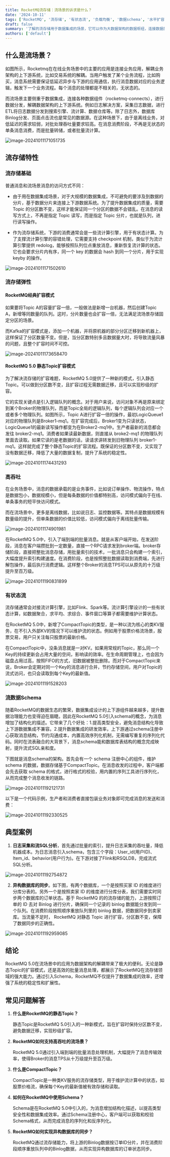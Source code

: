 ```yaml
---
title: RocketMQ流存储：流场景的诉求是什么？
date: '2024-10-11'
tags: ['RocketMQ', '流存储', '有状态流', '负载均衡', '数据schema', '水平扩容']
draft: false
summary: '了解的流存储用于数据集成的场景，它可以作为大数据架构的数据枢纽，连接数据的上下游组件。而 RocketMQ 的流存储的特性，既包含功能层面，提供流式的访问接口、状态存储、数据治理的能力，也包括了流的弹性、流的高吞吐能力'
authors: ['default']
---
```


## 什么是流场景？

如图所示，Rocketmq在在线业务场景中的主要的应用是连接业务应用，解耦业务架构的上下游系统，比如交易系统的解耦。当用户触发了某个业务流程，比如购买，消息系统需要保证低延迟异步与下游的应用通信，执行消息数据对应的业务逻辑，触发下一个业务流程。每个消息的处理都是不相关的，无状态的。

而流场景主要侧重于数据集成，连接各种数据组件（rocketmq-connects），进行数据分发，解耦数据架构的上下游系统。例如日志解决方案，采集日志数据，进行ETL将日志数据分发到搜索引擎、流计算、数据仓库等。除了日志外，数据库Binlog分发、页面点击流也是常见的数据源。在这种场景下，由于是离线业务，对低延迟的需求较弱，对批处理吞吐量要求较高。在消息消费阶段，不再是无状态的单条消息消费，而是批量转储，或者批量流计算。

![image-20241011171051735](/static/images/202410/image-20241011171051735.png)

## 流存储特性

### 流存储基础

普通消息和流场景消息的访问方式不同：

- 由于用在数据集成场景，对于大规模的数据集成，不可避免的要涉及到数据的分片，基于数据分片来连接上下游数据系统。为了提升数据集成的质量，需要 Topic 的分区数不变，这样才能保证同一个分区的数据不会错乱。在消息的读写方式上，不再是指定 Topic 读写，而是指定 Topic 分片，也就是队列，进行读写操作。

- 作为流存储系统，下游的消费通常会是一些流计算引擎，用于有状态计算。为了支撑流计算引擎的容错处理，它需要支持 checkpoint 机制，类似于为流计算引擎提供 redolog，能够按照队列位点重放消息，重新恢复流计算的状态。它也会要求分片内有序，同一个 key 的数据会 hash 到同一个分片，用于实现 keyby 的操作。

![image-20241011171502610](/static/images/202410/image-20241011171502610.png)

### 流存储弹性

#### RocketMQ经典扩容模式

如果要将Topic A的容量扩容一倍，一般做法是新增一台机器，然后创建Topic A，新增等同数量的队列。这时，分片数量也会扩容一倍，无法满足流场景存储固定分区的场景。

而Kafka的扩容模式是，添加一个机器，并将原机器的部分分区迁移到新机器上，这样保证了分区数量不变。但是，当分区数特别多且数据量大时，将导致流量风暴的问题，且整个扩容时间不可控。

![image-20241011173658470](/static/images/202410/image-20241011173658470.png)

#### RocketMQ 5.0 静态Topic扩容模式

为了解决流存储的扩容难题，RocketMQ 5.0提供了一种新的模式，引入静态Topic。可以做到分区数不变，且扩容过程无需数据迁移，且可以实现秒级的扩容。

它的实现关键点是引入逻辑队列的概念。对于用户来说，访问对象不再是原来绑定到某个Broker的物理队列，而是Topic全局的逻辑队列，每个逻辑队列会对应一个或者多个物理队列。如图所示，Topic A进行扩容一倍的操作，最初LogicQueue1对应的物理队列是Broker1-mq1。在扩容完成后，Broker1变为只读状态，LogicQueue1的最新读写操作都变为在Broker2-mq1中。生产者最新的消息都会发往 broker2-mq1。消费者如果读最新数据，则直接从 broke2-mq1 的物理队列里面去读取。如果它读的是老数据的话，读请求讲转发到旧物理队列 broker1-mq1。这样就完成了整个静态Topic的扩容流程。既保证的分区数不变，又实现了没有数据迁移，降低了大量的数据复制，提升了系统的稳定性。

![image-20241011174431293](/static/images/202410/image-20241011174431293.png)

### 高吞吐

在业务场景中，消息的数据承载的是业务事件，比如说订单操作、物流操作，特点是数据包小，数据规模小，但是每条数据的价值都特别高，访问模式偏向于在线、单条事务的短平快访问模式。

而在流场景中，更多是离线数据，比如说日志、监控数据等。其特点是数据规模有数量级的提升，但单条数据的价值比较低，访问模式偏向于离线批量传输。

![image-20241011174901981](/static/images/202410/image-20241011174901981.png)

在RocketMQ 5.0中，引入了端到端的批量消息。就是从客户端开始，在发送阶段，消息在客户端攒批到一定数量，直接一个RPC请求发到broker端。broker存储阶段，直接把整批消息存储，用批量索引的技术，一批消息只会构建一个索引，大幅度提升索引构建速度。在消费阶段，也是按照整批数据读取到消费端，先进行解包操作，最后执行消费逻辑。这样整个Broker的消息TPS可以从原先的十万级提升至百万级。

![image-20241011190831899](/static/images/202410/image-20241011190831899.png)

### 有状态流

流存储通常会对接流计算引擎，比如Flink、Spark等。流计算引擎设计的一些有状态计算，如数据聚合，求平均、求综合、事件窗口等算子都需要维护计算状态。

在RocketMQ 5.0中，新增了CompactTopic的类型，是一种以流为核心的类KV服务，在不引入外部KV的情况下可以维护流的状态。例如用于股票价格流场景，股票交易，用户只关注每只股票的最新价格。

在CompactTopic中，没条消息就是一对KV。如果用常规的Topic，那么同一个Key的持续更新会占用大量的空间，影响读的效率。在生命周期管理上，也会因为磁盘占用过高，按照FIFO的方式，旧数据被整批删除。而对于CompactTopic来说，Broker会定期对同一个Key的消息进行合并，节约存储空间，用户对Topic的流式访问，也只会读取到每个Key的最新值。

![image-20241011191528203](/static/images/202410/image-20241011191528203.png)

### 流数据Schema

随着RocketMQ的数据生态的繁荣，数据集成设计的上下游组件越来越多，提升数据治理能力也变得迫在眉睫。因此在RocketMQ 5.0引入schema的概念，为消息增加了结构化的描述。它带来了几个好处：1.提高类型安全，避免消息结构化导致上下游数据集成不兼容。2.提升数据集成的研发效率，上下游通过schema注册中心获取消息结构，节约沟通成本，内置高效序列化机制，无需编写重复的序列化代码。同时在流表融合的大背景下，消息schema能和数据库表结构的概念完成映射，提升流式SQL亲和度。

下图就是消息schema的架构。首先会有一个 schema 注册中心的组件，维护 schema 的数据，数据存储基于CompactTopic。在消息收发的过程中，客户端都会先去获取 schema 的格式，进行格式的校验，用内置的序列工具进行序列化，从而完成整个消息收发的链路。

![image-20241011192121731](/static/images/202410/image-20241011192121731.png)

以下是一个代码示例，生产者和消费者直接包装业务对象即可完成消息的发送和消费：

![image-20241011192330525](/static/images/202410/image-20241011192330525.png)

## 典型案例

1. **日志采集和流SQL分析**，首先通过批量的索引，提升日志采集的吞吐量，降低机器成本。为日志消息引入schema，包含三个字段：User_id(用户ID)、Item_id、behavior(用户行为)。在下游对接了Flink和RSQLDB，完成流式SQL分析。

![image-20241011192754872](/static/images/202410/image-20241011192754872.png)

2. **异构数据库的同步**。如下图，有两个数据库，一个是按照买家 ID 的维度进行分库分表的。另外一个是按照卖家 ID 的维度进行分库分表，我们需要实时同步两个数据库的订单状态。基于 RocketMQ 的的流存储的能力，上游按照订单的 ID 去对 Binlog 进行分片，确保同一个记录的 binlog 数据能分发到同一个队列。在消费阶段按照顺序重放队列里的 binlog 数据，把数据同步到卖家库。当流量不足时， RocketMQ 对静态 Topic 进行扩容，分区数不变，保障了数据同步的正确性。

![image-20241011192959085](/static/images/202410/image-20241011192959085.png)

## 结论

RocketMQ 5.0在流场景中的应用为数据架构的解耦带来了极大的便利。无论是静态Topic的扩容模式，还是高效的批量消息处理，都展示了RocketMQ在流存储领域的强大能力。通过引入Schema，RocketMQ不仅提升了数据集成的效率，还增强了系统的稳定性和扩展性。

## 常见问题解答

1. **什么是RocketMQ的静态Topic？** 

   静态Topic是RocketMQ 5.0引入的一种新模式，旨在扩容时保持分区数不变，避免数据迁移，实现秒级扩容。

2. **RocketMQ如何支持高吞吐的流场景？** 

   RocketMQ 5.0通过引入端到端的批量消息处理机制，大幅提升了消息传输效率，使得Broker的消息TPS从十万级提升至百万级。

3. **什么是CompactTopic？**

   CompactTopic是一种类KV服务的流存储类型，用于维护流计算中的状态，如股票价格流，确保每个Key的最新值被有效存储和读取。

4. **如何在RocketMQ中使用Schema？** 

   Schema是在RocketMQ 5.0中引入的，为消息增加结构化描述，以提高类型安全性和数据集成效率。通过Schema注册中心，客户端可以获取和校验Schema格式，从而完成消息的序列化和反序列化。

5. **RocketMQ如何实现异构数据库的同步？** 

   RocketMQ通过流存储能力，将上游的Binlog数据按订单ID分片，并在消费阶段顺序重放队列中的Binlog数据，从而实现异构数据库的订单状态同步。
